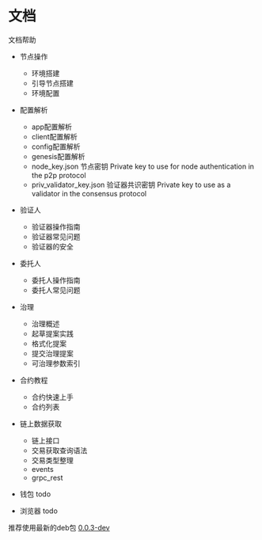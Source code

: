 # 文档

文档帮助

- 节点操作
  - 环境搭建
  - 引导节点搭建
  - 环境配置
- 配置解析
  - app配置解析
  - client配置解析
  - config配置解析
  - genesis配置解析
  - node_key.json 节点密钥  Private key to use for node authentication in the p2p protocol
  - priv_validator_key.json 验证器共识密钥  Private key to use as a validator in the consensus protocol
- 验证人
  - 验证器操作指南
  - 验证器常见问题
  - 验证器的安全
- 委托人
  - 委托人操作指南
  - 委托人常见问题
- 治理
  - 治理概述
  - 起草提案实践
  - 格式化提案
  - 提交治理提案
  - 可治理参数索引
- 合约教程
  - 合约快速上手
  - 合约列表
- 链上数据获取
   - 链上接口
   - 交易获取查询语法
   - 交易类型整理 
   - events
   - grpc_rest
   
- 钱包
    todo
- 浏览器
    todo


推荐使用最新的deb包
[0.0.3-dev](https://github.com/HermitMatrixNetwork/HermitMatrixNetwork/releases/download/v0.0.3/hermitmatrixnetwork_0.0.3-dev_amd64.deb)